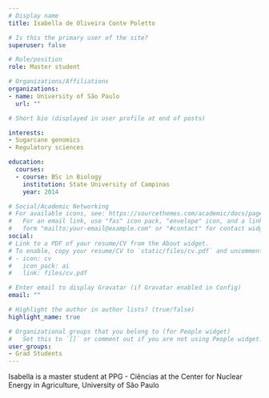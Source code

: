 ```yaml
---
# Display name
title: Isabella de Oliveira Conte Poletto

# Is this the primary user of the site?
superuser: false

# Role/position
role: Master student

# Organizations/Affiliations
organizations:
- name: University of São Paulo
  url: ""

# Short bio (displayed in user profile at end of posts)

interests:
- Sugarcane genomics
- Regulatory sciences

education:
  courses:
  - course: BSc in Biology
    institution: State University of Campinas
    year: 2014

# Social/Academic Networking
# For available icons, see: https://sourcethemes.com/academic/docs/page-builder/#icons
#   For an email link, use "fas" icon pack, "envelope" icon, and a link in the
#   form "mailto:your-email@example.com" or "#contact" for contact widget.
social:
# Link to a PDF of your resume/CV from the About widget.
# To enable, copy your resume/CV to `static/files/cv.pdf` and uncomment the lines below.
# - icon: cv
#   icon_pack: ai
#   link: files/cv.pdf

# Enter email to display Gravatar (if Gravatar enabled in Config)
email: ""

# Highlight the author in author lists? (true/false)
highlight_name: true

# Organizational groups that you belong to (for People widget)
#   Set this to `[]` or comment out if you are not using People widget.
user_groups:
- Grad Students
---
```


Isabella is a master student at PPG - Ciências at the Center for Nuclear Energy in Agriculture, University of São Paulo
